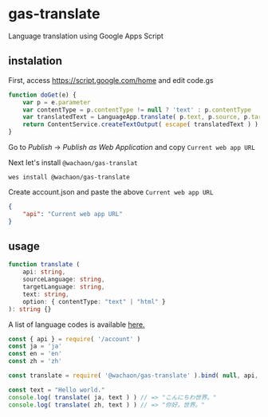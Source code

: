 # gas-translate
Language translation using Google Apps Script

## instalation

First, access https://script.google.com/home and edit code.gs
```js
function doGet(e) {
    var p = e.parameter
    var contentType = p.contentType != null ? 'text' : p.contentType
    var translatedText = LanguageApp.translate( p.text, p.source, p.target, { contentType: contentType } )
    return ContentService.createTextOutput( escape( translatedText ) )
}
```
Go to *Publish* -> *Publish as Web Application* and copy `Current web app URL`

Next let's install `@wachaon/gas-translat`

```shell
wes install @wachaon/gas-translate
```

Create account.json and paste the above `Current web app URL`

```json
{
    "api": "Current web app URL"
}
```

## usage

```typescript
function translate (
    api: string,
    sourceLanguage: string,
    targetLanguage: string,
    text: string,
    option: { contentType: "text" | "html" }
): string {}
```
A list of language codes is available [here.](https://cloud.google.com/translate/docs/languages)

```js
const { api } = require( '/account' )
const ja = 'ja'
const en = 'en'
const zh = 'zh'

const translate = require( '@wachaon/gas-translate' ).bind( null, api, en )

const text = "Hello world."
console.log( translate( ja, text ) ) // => "こんにちわ世界。"
console.log( translate( zh, text ) ) // => "你好，世界。"
```
